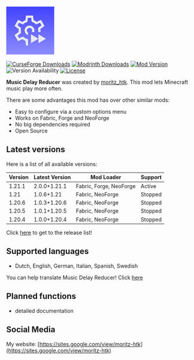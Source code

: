 ![Music Delay Reducer icon](https://github.com/moritz-htk/music-delay-reducer/blob/main/common/src/main/resources/assets/music_delay_reducer/icon.png)

[![CurseForge Downloads](https://cf.way2muchnoise.eu/short_1001877_downloads.svg?badge_style=for_the_badge)](https://www.curseforge.com/minecraft/mc-mods/music-delay-reducer)
[![Modrinth Downloads](https://img.shields.io/modrinth/dt/CTJn5mVm?style=for-the-badge&logo=modrinth)](https://modrinth.com/mod/music-delay-reducer)
[![Mod Version](https://img.shields.io/modrinth/v/CTJn5mVm?style=for-the-badge)](https://github.com/moritz-htk/music-delay-reducer/releases)
![Version Availability](https://cf.way2muchnoise.eu/versions/1001877.svg?badge_style=for_the_badge)
[![License](https://img.shields.io/badge/LICENSE-mSLA_v2.0-red?style=for-the-badge)](https://sites.google.com/view/moritz-htk/license)

**Music Delay Reducer** was created by [moritz_htk](https://github.com/moritz-htk). This mod lets Minecraft music play more often.

There are some advantages this mod has over other similar mods:
- Easy to configure via a custom options menu
- Works on Fabric, Forge and NeoForge
- No big dependencies required
- Open Source

## Latest versions

Here is a list of all available versions:

| Version | Latest Version | Mod Loader              | Support |
|---------|----------------|-------------------------|---------|
| 1.21.1  | 2.0.0+1.21.1   | Fabric, Forge, NeoForge | Active  |
| 1.21    | 1.0.6+1.21     | Fabric, NeoForge        | Stopped |
| 1.20.6  | 1.0.3+1.20.6   | Fabric, NeoForge        | Stopped |
| 1.20.5  | 1.0.1+1.20.5   | Fabric, NeoForge        | Stopped |
| 1.20.4  | 1.0.0+1.20.4   | Fabric, NeoForge        | Stopped |

Click [here](https://github.com/moritz-htk/music-delay-reducer/releases) to get to the release list!

## Supported languages
- Dutch, English, German, Italian, Spanish, Swedish

You can help translate Music Delay Reducer! Click [here](https://crowdin.com/project/music-delay-reducer)

## Planned functions
- detailed documentation

## Social Media
My website: [https://sites.google.com/view/moritz-htk](https://sites.google.com/view/moritz-htk)
